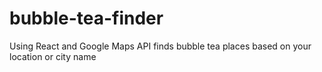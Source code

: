 # bubble-tea-finder
Using React and Google Maps API finds bubble tea places based on your location or city name
